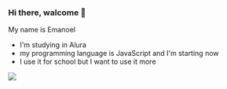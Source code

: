 ### Hi there, walcome 🖤

My name is Emanoel

- I'm studying in Alura
- my programming language is JavaScript and I'm starting now
- I use it for school but I want to use it more


![](https://media1.tenor.com/m/Ca33vLXeaOIAAAAC/fein-fein-travis-scott.gif)
